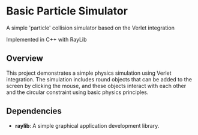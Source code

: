 # Basic Particle Simulator

A simple 'particle' collision simulator based on the Verlet integration

Implemented in C++ with RayLib

## Overview

This project demonstrates a simple physics simulation using Verlet integration. The simulation includes round objects that can be added to the screen by clicking the mouse, and these objects interact with each other and the circular constraint using basic physics principles.

## Dependencies

- **raylib**: A simple graphical application development library.
